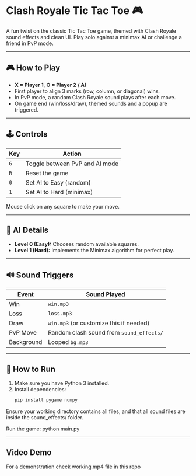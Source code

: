 # Clash Royale Tic Tac Toe 🎮

A fun twist on the classic Tic Tac Toe game, themed with Clash Royale sound effects and clean UI. Play solo against a minimax AI or challenge a friend in PvP mode.

---

## 🎮 How to Play

- **X = Player 1**, **O = Player 2 / AI**
- First player to align 3 marks (row, column, or diagonal) wins.
- In PvP mode, a random Clash Royale sound plays after each move.
- On game end (win/loss/draw), themed sounds and a popup are triggered.

---

## 🕹 Controls

| Key         | Action                          |
|-------------|---------------------------------|
| `G`         | Toggle between PvP and AI mode  |
| `R`         | Reset the game                  |
| `0`         | Set AI to Easy (random)         |
| `1`         | Set AI to Hard (minimax)        |

Mouse click on any square to make your move.

---

## 🧠 AI Details

- **Level 0 (Easy):** Chooses random available squares.
- **Level 1 (Hard):** Implements the Minimax algorithm for perfect play.

---

## 🔊 Sound Triggers

| Event          | Sound Played                            |
|----------------|------------------------------------------|
| Win            | `win.mp3`                                |
| Loss           | `loss.mp3`                               |
| Draw           | `win.mp3` (or customize this if needed)  |
| PvP Move       | Random clash sound from `sound_effects/` |
| Background     | Looped `bg.mp3`                          |

---

## 🚀 How to Run

1. Make sure you have Python 3 installed.
2. Install dependencies:
   ```bash
   pip install pygame numpy
Ensure your working directory contains all files, and that all sound files are inside the sound_effects/ folder.

Run the game:
python main.py

---

## Video Demo 
For a demonstration check working.mp4 file in this repo
